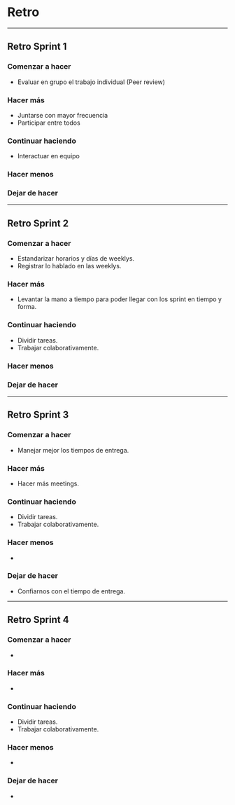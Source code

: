 # Retro
-----------------------------------------------

## Retro Sprint 1

### Comenzar a hacer
- Evaluar en grupo el trabajo individual (Peer review)

### Hacer más
- Juntarse con mayor frecuencia
- Participar entre todos 

### Continuar haciendo
- Interactuar en equipo 

### Hacer menos

### Dejar de hacer

-----------------------------------------------

## Retro Sprint 2

### Comenzar a hacer
- Estandarizar horarios y días de weeklys.
- Registrar lo hablado en las weeklys.

### Hacer más
- Levantar la mano a tiempo para poder llegar con los sprint en tiempo y forma. 

### Continuar haciendo
- Dividir tareas.
- Trabajar colaborativamente.

### Hacer menos

### Dejar de hacer

-----------------------------------------------

## Retro Sprint 3

### Comenzar a hacer
- Manejar mejor los tiempos de entrega.

### Hacer más
- Hacer más meetings.

### Continuar haciendo
- Dividir tareas.
- Trabajar colaborativamente.

### Hacer menos
- 

### Dejar de hacer
- Confiarnos con el tiempo de entrega.

-----------------------------------------------

## Retro Sprint 4

### Comenzar a hacer
- 

### Hacer más
- 

### Continuar haciendo
- Dividir tareas.
- Trabajar colaborativamente.

### Hacer menos
- 

### Dejar de hacer
- 